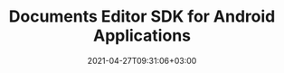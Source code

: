 ---
############################# Static ############################
layout: "product"
date: 2021-04-27T09:31:06+03:00
draft: false

product: "Editor"
product_tag: "editor"
platform: "Android"
platform_tag: "android"

############################# Head ############################
head_title: "GroupDocs.Editor Cloud for Android"
head_description: "Android SDK for editing Word, Excel and PowerPoint documents via Cloud"

############################# Header ############################
title: "Documents Editor SDK for Android Applications"
description: "Document editor REST API to build advanced documents editing and manipulating tools using Android Cloud SDK on web, mobile, desktop or cloud platforms."
button:
    enable: true


############################# SubMenu ############################
submenu:
    enable: true
    
    left:
        img_alt: "GroupDocs.Editor Cloud SDK for Android"
        image: "/sdk/272x272/groupdocs_editor-for-android.webp"
        product: "GroupDocs.Editor"
        platform: "Android"

    middle:
        button:
            # button loop
            - link: "#overview"
              text: "Overview"

            # button loop
            - link: "#features"
              text: "Features"

            # button loop
            - link: "#support-resources"
              text: "Resources"

            # button loop
            - link: "https://purchase.groupdocs.cloud/pricing"
              text: "Pricing"

    right:
        link_download: "https://github.com/groupdocs-editor-cloud/groupdocs-editor-cloud-android"
        link_learn: "https://docs.groupdocs.cloud/editor/"
        link_buy: "https://purchase.groupdocs.cloud/buy"

############################# Overview ############################
overview:
    enable: true
    content: |
      GroupDocs.Editor Cloud SDK for Android easily integrates with GroupDocs.Editor Cloud REST API, allowing to add documents editing features in Android applications without MS Office or other additional applications installed. Using the Android editor SDK – speed up the document manipulation task across a wide range of supported document formats including Microsoft Word, Excel spreadsheets, Presentations, TXT, HTML and XML. Simply fetch the document into any WYSIWYG HTML editor, edit it as needed and save it back to original document formats with true accuracy and efficiency.

      Perform all most demanded document editing operations across the supported file formats. GroupDocs.Editor Cloud SDK for Android is built as a layer on top of GroupDocs.Editor Cloud REST API that saves valuable development time by managing low-level requests and handling responses. The developers can focus on writing up the specific code only as needed in the project.
    tabs:
      enable: true     
      
      ## TAB ONE ##
      tab_one:
        description: |
          GroupDocs.Editor Cloud SDK for Android requires Android Runtime Environment and can run on any platform where these requirements can be met.

        left:
          enable: true
          icon: "fas fa-align-left"
          title: "Editing Option"
          content: |
            * Edit in flow or parged mode
            * Multi-language document
            * Manage font extraction
            * Support tabbed spreadsheets
            * Memory usage optimization
        
        right:
          enable: true
          icon: "fas fa-sitemap"
          title: "Information Extraction"
          content: |
            * Document Type
            * Document Size
            * Page Count
            
        
      
      ## TAB TWO ##
      tab_two:
        description: |
          GroupDocs.Editor Cloud supports a number of document formats.
        left:
          enable: true
          table:
            # table loop
            - title: "Microsoft Office"
              content: |
                * **Microsoft Word**: DOC, DOCX, DOCM, DOT, DOTX, DOTM, FlatOPC, ODT, OTT, RTF, WordML
                * **Microsoft Excel**: XLS, XLSX, XLT, XLSM, XLSB, XLTX, XLTM, XLAM, SXC, SpreadsheetML, ODS, FODS, DIF, DSV, CSV, TSV
                * **Microsoft PowerPoint**: PPT, PPTX, PPS, PPSX, PPSM, PPTM, POT, POTX, POTM, ODP, OTP

        right:
          enable: true
          table:
            # table loop
            - title: "Other Formats"
              content: |
                * **Plain Text**: TXT
                * **Markup**: HTML, XML

      ## TAB THREE ##
      tab_three:
        description: |
         If you do not want to use any of our SDKs or the required SDK is not available at the moment, you can still easily get started with GroupDocs.Editor REST API while using your favorite language & platform.
        
        left:
          enable: true
          table:
            # table loop
            - icon: "fab fa-windows"
              title: "Operating Systems"
              content: |
                * Microsoft Windows Desktop
                * Microsoft Windows Server
                * Linux
                * MacOS

            # table loop
            - icon: "fas fa-code"
              title: "Supported Frameworks"
              content: |
                * Java 7 (1.7) and above

        right:
          enable: true
          table:
            # table loop
            - icon: "fas fa-cogs"
              title: "Development Environments"
              content: |
                * NetBeans
                * IntelliJ IDEA
                * Eclipse
            # table loop
            - icon: "fas fa-tools"
              title: "Build Automation Tool"
              content: |
                * Maven

############################# Features ############################
features:
    enable: true
    title: "Advanced Document Editor REST API Features"

    feature:
      # feature loop
      - icon: "fab fa-html5"
        content: "Integrates easily within any WYSIWYG editor"

      # feature loop
      - icon: "fas fa-file-word"
        content: "Edit Word documents as a whole or define pages range"

      # feature loop
      - icon: "fas fa-file-image"
        content: "Multi-tabbed spreadsheet editing is supported"
      
      # feature loop
      - icon: "fas fa-file-alt"
        content: "Optimized memory usage for large CSV or TSV files"

      # feature loop
      - icon: "fas fa-file-pdf"
        content: "Extract document information (type, size, page count etc)"

      # feature loop
      - icon: "fas fa-folder"
        content: "Cloud REST API to be used with any language or platform"

      



      

    more_feature:
      # more_feature_loop
      - title: "Working with WordProcessing Documents - Android"
        content: |
          
          ```java         
            //Get your App SID, App Key and Storage Name at https://dashboard.groupdocs.cloud (free registration is required).
            Configuration configuration = new Configuration(MyAppSid, MyAppKey);

            // Create necessary API instances
            EditApi editApi = new EditApi(configuration);
            FileApi fileApi = new FileApi(configuration);
            
            // The document already uploaded into the storage.
            // Load it into editable state
            FileInfo fileInfo = new FileInfo();
            fileInfo.setFilePath("WordProcessing/password-protected.docx");
            fileInfo.setPassword("password");
            WordProcessingLoadOptions loadOptions = new WordProcessingLoadOptions();
            loadOptions.setFileInfo(fileInfo);
            loadOptions.setOutputPath("output");
            LoadResult loadResult = editApi.load(new LoadRequest(loadOptions));
            
            // Download html document
            File file = fileApi.downloadFile(new DownloadFileRequest(loadResult.getHtmlPath(), null, null));
                        
            // Edit something...
            List lines = Files.readAllLines(file.toPath());
            List newLines = new ArrayList();
            for (String line : lines) {
                newLines.add(line.replaceAll("Sample test text", "Hello world"));
            }
            Files.write(file.toPath(), newLines);
            
            // Upload html back to storage
            fileApi.uploadFile(new UploadFileRequest(loadResult.getHtmlPath(), file, Common.MYStorage));
            
            // Save html back to docx
            WordProcessingSaveOptions saveOptions = new WordProcessingSaveOptions();
            saveOptions.setFileInfo(fileInfo);
            saveOptions.setOutputPath("output/edited.docx");    
            saveOptions.setHtmlPath(loadResult.getHtmlPath());      
            saveOptions.setResourcesPath(loadResult.getResourcesPath());
            DocumentResult saveResult = editApi.save(new SaveRequest(saveOptions));
            
            System.out.println("Document edited: " + saveResult.getPath());
            
          ```
      

############################# Support ############################
support:
    enable: true

############################# Solutions ############################
solutions:
    enable: true
    title: "GroupDocs.Editor offers document viewing APIs for other popular development environments"

    solution:
        # solution loop
        - img_alt: "GroupDocs.Editor for cURL"
          image: "/sdk/272x272/groupdocs_editor-for-curl.webp"
          product: "GroupDocs.Editor"
          platform: "cURL for Cloud"
          link: "/editor/curl/"
          # solution loop
        - img_alt: "GroupDocs.Editor for .NET"
          image: "/sdk/272x272/groupdocs_editor-for-net.webp"
          product: "GroupDocs.Editor"
          platform: ".NET"
          link: "/editor/net/"
          # solution loop
        - img_alt: "GroupDocs.Editor for Java"
          image: "/sdk/272x272/groupdocs_editor-for-java.webp"
          product: "GroupDocs.Editor"
          platform: "Java"
          link: "/editor/java/"
          # solution loop
        - img_alt: "GroupDocs.Editor for PHP"
          image: "/sdk/272x272/groupdocs_editor-for-php.webp"
          product: "GroupDocs.Editor"
          platform: "Php"
          link: "/editor/php/"
          # solution loop
        - img_alt: "GroupDocs.Editor for Python"
          image: "/sdk/272x272/groupdocs_editor-for-python.webp"
          product: "GroupDocs.Editor"
          platform: "Python"
          link: "/editor/python/"
          # solution loop
        - img_alt: "GroupDocs.Editor for Ruby"
          image: "/sdk/272x272/groupdocs_editor-for-ruby.webp"
          product: "GroupDocs.Editor"
          platform: "Ruby"
          link: "/editor/ruby/"
          # solution loop
        - img_alt: "GroupDocs.Editor for Node.js"
          image: "/sdk/272x272/groupdocs_editor-for-node.webp"
          product: "GroupDocs.Editor"
          platform: "Node.js"
          link: "/editor/nodejs/"
          # solution loop
        - img_alt: "GroupDocs.Editor for Android"
          image: "/sdk/272x272/groupdocs_editor-for-android.webp"
          product: "GroupDocs.Editor"
          platform: "Android"
          link: "/editor/android/"


############################# Back to top ###############################
back_to_top:
  enable: true
---